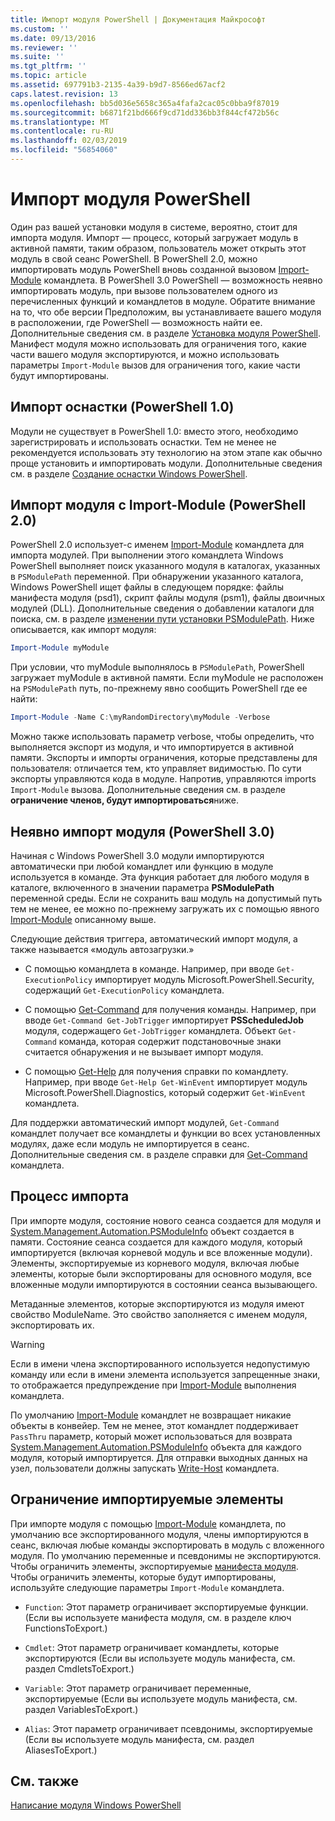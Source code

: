 ```yaml
---
title: Импорт модуля PowerShell | Документация Майкрософт
ms.custom: ''
ms.date: 09/13/2016
ms.reviewer: ''
ms.suite: ''
ms.tgt_pltfrm: ''
ms.topic: article
ms.assetid: 697791b3-2135-4a39-b9d7-8566ed67acf2
caps.latest.revision: 13
ms.openlocfilehash: bb5d036e5658c365a4fafa2cac05c0bba9f87019
ms.sourcegitcommit: b6871f21bd666f9cd71dd336bb3f844cf472b56c
ms.translationtype: MT
ms.contentlocale: ru-RU
ms.lasthandoff: 02/03/2019
ms.locfileid: "56854060"
---
```

# <a name="importing-a-powershell-module"></a>Импорт модуля PowerShell

Один раз вашей установки модуля в системе, вероятно, стоит для импорта модуля. Импорт — процесс, который загружает модуль в активной памяти, таким образом, пользователь может открыть этот модуль в свой сеанс PowerShell. В PowerShell 2.0, можно импортировать модуль PowerShell вновь созданной вызовом [Import-Module](/powershell/module/Microsoft.PowerShell.Core/Import-Module) командлета. В PowerShell 3.0 PowerShell — возможность неявно импортировать модуль, при вызове пользователем одного из перечисленных функций и командлетов в модуле. Обратите внимание на то, что обе версии Предположим, вы устанавливаете вашего модуля в расположении, где PowerShell — возможность найти ее. Дополнительные сведения см. в разделе [Установка модуля PowerShell](./installing-a-powershell-module.md). Манифест модуля можно использовать для ограничения того, какие части вашего модуля экспортируются, и можно использовать параметры `Import-Module` вызов для ограничения того, какие части будут импортированы.

## <a name="importing-a-snap-in-powershell-10"></a>Импорт оснастки (PowerShell 1.0)

Модули не существует в PowerShell 1.0: вместо этого, необходимо зарегистрировать и использовать оснастки. Тем не менее не рекомендуется использовать эту технологию на этом этапе как обычно проще установить и импортировать модули. Дополнительные сведения см. в разделе [Создание оснастки Windows PowerShell](../cmdlet/how-to-create-a-windows-powershell-snap-in.md).

## <a name="importing-a-module-with-import-module-powershell-20"></a>Импорт модуля с Import-Module (PowerShell 2.0)

PowerShell 2.0 использует-с именем [Import-Module](/powershell/module/Microsoft.PowerShell.Core/Import-Module) командлета для импорта модулей. При выполнении этого командлета Windows PowerShell выполняет поиск указанного модуля в каталогах, указанных в `PSModulePath` переменной. При обнаружении указанного каталога, Windows PowerShell ищет файлы в следующем порядке: файлы манифеста модуля (psd1), скрипт файлы модуля (psm1), файлы двоичных модулей (DLL). Дополнительные сведения о добавлении каталоги для поиска, см. в разделе [изменении пути установки PSModulePath](./modifying-the-psmodulepath-installation-path.md). Ниже описывается, как импорт модуля:

```powershell
Import-Module myModule
```

При условии, что myModule выполнялось в `PSModulePath`, PowerShell загружает myModule в активной памяти. Если myModule не расположен на `PSModulePath` путь, по-прежнему явно сообщить PowerShell где ее найти:

```powershell
Import-Module -Name C:\myRandomDirectory\myModule -Verbose
```

Можно также использовать параметр verbose, чтобы определить, что выполняется экспорт из модуля, и что импортируется в активной памяти. Экспорты и импорты ограничения, которые представлены для пользователя: отличается тем, кто управляет видимостью. По сути экспорты управляются кода в модуле. Напротив, управляются imports `Import-Module` вызова. Дополнительные сведения см. в разделе **ограничение членов, будут импортироваться**ниже.

## <a name="implicitly-importing-a-module-powershell-30"></a>Неявно импорт модуля (PowerShell 3.0)

Начиная с Windows PowerShell 3.0 модули импортируются автоматически при любой командлет или функцию в модуле используется в команде. Эта функция работает для любого модуля в каталоге, включенного в значении параметра **PSModulePath** переменной среды. Если не сохранить ваш модуль на допустимый путь тем не менее, ее можно по-прежнему загружать их с помощью явного [Import-Module](/powershell/module/Microsoft.PowerShell.Core/Import-Module) описанному выше.

Следующие действия триггера, автоматический импорт модуля, а также называется «модуль автозагрузки.»

- С помощью командлета в команде. Например, при вводе `Get-ExecutionPolicy` импортирует модуль Microsoft.PowerShell.Security, содержащий `Get-ExecutionPolicy` командлета.

- С помощью [Get-Command](/powershell/module/Microsoft.PowerShell.Core/Get-Command) для получения команды.  Например, при вводе `Get-Command Get-JobTrigger` импортирует **PSScheduledJob** модуля, содержащего `Get-JobTrigger` командлета. Объект `Get-Command` команда, которая содержит подстановочные знаки считается обнаружения и не вызывает импорт модуля.

- С помощью [Get-Help](/powershell/module/Microsoft.PowerShell.Core/Get-Help) для получения справки по командлету. Например, при вводе `Get-Help Get-WinEvent` импортирует модуль Microsoft.PowerShell.Diagnostics, который содержит `Get-WinEvent` командлета.

Для поддержки автоматический импорт модулей, `Get-Command` командлет получает все командлеты и функции во всех установленных модулях, даже если модуль не импортируется в сеанс. Дополнительные сведения см. в разделе справки для [Get-Command](/powershell/module/Microsoft.PowerShell.Core/Get-Command) командлета.

## <a name="the-importing-process"></a>Процесс импорта

При импорте модуля, состояние нового сеанса создается для модуля и [System.Management.Automation.PSModuleInfo](/dotnet/api/System.Management.Automation.PSModuleInfo) объект создается в памяти. Состояние сеанса создается для каждого модуля, который импортируется (включая корневой модуль и все вложенные модули). Элементы, экспортируемые из корневого модуля, включая любые элементы, которые были экспортированы для основного модуля, все вложенные модули импортируются в состоянии сеанса вызывающего.

Метаданные элементов, которые экспортируются из модуля имеют свойство ModuleName. Это свойство заполняется с именем модуля, экспортировать их.

> [!WARNING]
> Если в имени члена экспортированного используется недопустимую команду или если в имени элемента используется запрещенные знаки, то отображается предупреждение при [Import-Module](/powershell/module/Microsoft.PowerShell.Core/Import-Module) выполнения командлета.

По умолчанию [Import-Module](/powershell/module/Microsoft.PowerShell.Core/Import-Module) командлет не возвращает никакие объекты в конвейер. Тем не менее, этот командлет поддерживает `PassThru` параметр, который может использоваться для возврата [System.Management.Automation.PSModuleInfo](/dotnet/api/System.Management.Automation.PSModuleInfo) объекта для каждого модуля, который импортируется. Для отправки выходных данных на узел, пользователи должны запускать [Write-Host](/powershell/module/Microsoft.PowerShell.Utility/Write-Host) командлета.

## <a name="restricting--the-members-that-are-imported"></a>Ограничение импортируемые элементы

При импорте модуля с помощью [Import-Module](/powershell/module/Microsoft.PowerShell.Core/Import-Module) командлета, по умолчанию все экспортированного модуля, члены импортируются в сеанс, включая любые команды экспортировать в модуль с вложенного модуля. По умолчанию переменные и псевдонимы не экспортируются. Чтобы ограничить элементы, экспортируемые [манифеста модуля](./how-to-write-a-powershell-module-manifest.md). Чтобы ограничить элементы, которые будут импортированы, используйте следующие параметры `Import-Module` командлета.

- `Function`: Этот параметр ограничивает экспортируемые функции. (Если вы используете манифеста модуля, см. в разделе ключ FunctionsToExport.)

- `Cmdlet`: Этот параметр ограничивает командлеты, которые экспортируются (Если вы используете модуль манифеста, см. раздел CmdletsToExport.)

- `Variable`: Этот параметр ограничивает переменные, экспортируемые (Если вы используете модуль манифеста, см. раздел VariablesToExport.)

- `Alias`: Этот параметр ограничивает псевдонимы, экспортируемые (Если вы используете модуль манифеста, см. раздел AliasesToExport.)

## <a name="see-also"></a>См. также

[Написание модуля Windows PowerShell](./writing-a-windows-powershell-module.md)

